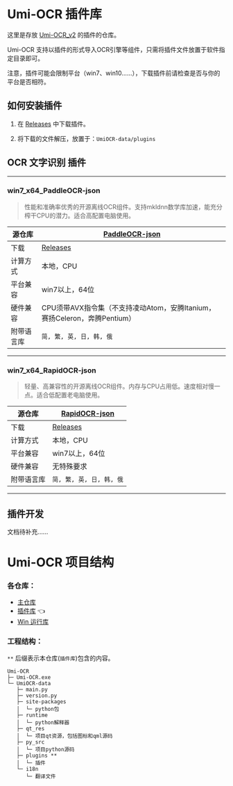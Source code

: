 # Umi-OCR 插件库

这里是存放 [Umi-OCR_v2](https://github.com/hiroi-sora/Umi-OCR_v2) 的插件的仓库。

Umi-OCR 支持以插件的形式导入OCR引擎等组件，只需将插件文件放置于软件指定目录即可。

注意，插件可能会限制平台（win7、win10……），下载插件前请检查是否与你的平台是否相符。

## 如何安装插件

1. 在 [Releases](https://github.com/hiroi-sora/Umi-OCR_plugins/releases) 中下载插件。

2. 将下载的文件解压，放置于：`UmiOCR-data/plugins`

## OCR 文字识别 插件

---

### win7_x64_PaddleOCR-json

> 性能和准确率优秀的开源离线OCR组件。支持mkldnn数学库加速，能充分榨干CPU的潜力。适合高配置电脑使用。

| 源仓库     | [PaddleOCR-json](https://github.com/hiroi-sora/PaddleOCR-json)            |
| ---------- | ------------------------------------------------------------------------- |
| 下载       | [Releases](https://github.com/hiroi-sora/Umi-OCR_plugins/releases)        |
| 计算方式   | 本地，CPU                                                                 |
| 平台兼容   | win7以上，64位                                                            |
| 硬件兼容   | CPU须带AVX指令集（不支持凌动Atom，安腾Itanium，赛扬Celeron，奔腾Pentium） |
| 附带语言库 | `简, 繁, 英, 日, 韩, 俄`                                                  |

---

### win7_x64_RapidOCR-json

> 轻量、高兼容性的开源离线OCR组件。内存与CPU占用低。速度相对慢一点。适合低配置老电脑使用。

| 源仓库     | [RapidOCR-json](https://github.com/hiroi-sora/RapidOCR-json)       |
| ---------- | ------------------------------------------------------------------ |
| 下载       | [Releases](https://github.com/hiroi-sora/Umi-OCR_plugins/releases) |
| 计算方式   | 本地，CPU                                                          |
| 平台兼容   | win7以上，64位                                                     |
| 硬件兼容   | 无特殊要求                                                         |
| 附带语言库 | `简, 繁, 英, 日, 韩, 俄`                                           |

---

## 插件开发

文档待补充……

# Umi-OCR 项目结构

### 各仓库：

- [主仓库](https://github.com/hiroi-sora/Umi-OCR_v2)
- [插件库](https://github.com/hiroi-sora/Umi-OCR_plugins) 👈
- [Win 运行库](https://github.com/hiroi-sora/Umi-OCR_runtime_windows)

### 工程结构：

`**` 后缀表示本仓库(`插件库`)包含的内容。

```
Umi-OCR
├─ Umi-OCR.exe
└─ UmiOCR-data
   ├─ main.py
   ├─ version.py
   ├─ site-packages
   │  └─ python包
   ├─ runtime
   │  └─ python解释器
   ├─ qt_res
   │  └─ 项目qt资源，包括图标和qml源码
   ├─ py_src
   │  └─ 项目python源码
   ├─ plugins **
   │  └─ 插件
   └─ i18n
      └─ 翻译文件
```